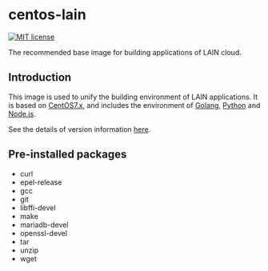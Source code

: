 # centos-lain
[![MIT license](https://img.shields.io/github/license/mashape/apistatus.svg)](https://opensource.org/licenses/MIT)

The recommended base image for building applications of LAIN cloud.

## Introduction
This image is used to unify the building environment of LAIN applications. It
is based on [CentOS7.x](https://www.centos.org/), and includes the environment
of [Golang](https://golang.org/), [Python](https://www.python.org/) and
[Node.js](https://nodejs.org/en/).

See the details of version information [here](CHANGELOG.md).

## Pre-installed packages
- curl
- epel-release
- gcc
- git
- libffi-devel
- make
- mariadb-devel
- openssl-devel
- tar
- unzip
- wget
